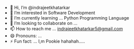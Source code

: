 - 👋 Hi, I’m @indrajeetkhatarkar
- 👀 I’m interested in Software Development
- 🌱 I’m currently learning ... Python Programming Language
- 💞️ I’m looking to collaborate on ...
- 📫 How to reach me ... indrajeetkhatarkar5@gmail.com
- 😄 Pronouns: ...
- ⚡ Fun fact: ... I,m Pookie hahahah.....

<!---
indrajeetkhatarkar/indrajeetkhatarkar is a ✨ special ✨ repository because its `README.md` (this file) appears on your GitHub profile.
You can click the Preview link to take a look at your changes.
--->

